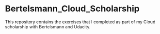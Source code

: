 # Bertelsmann_Cloud_Scholarship
This repository contains the exercises that I completed as part of my Cloud scholarship with Bertelsmann and Udacity.
